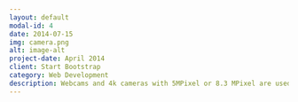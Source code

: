 ```yaml
---
layout: default
modal-id: 4
date: 2014-07-15
img: camera.png
alt: image-alt
project-date: April 2014
client: Start Bootstrap
category: Web Development
description: Webcams and 4k cameras with 5MPixel or 8.3 MPixel are used to control the ROUV and record videos. These are controlled via USB2.0 and SDI and are also designed for a diving depth of 500 metres.
---
```

